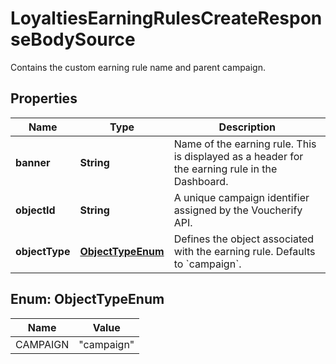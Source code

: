 

# LoyaltiesEarningRulesCreateResponseBodySource

Contains the custom earning rule name and parent campaign.

## Properties

| Name | Type | Description |
|------------ | ------------- | ------------- |
|**banner** | **String** | Name of the earning rule. This is displayed as a header for the earning rule in the Dashboard. |
|**objectId** | **String** | A unique campaign identifier assigned by the Voucherify API. |
|**objectType** | [**ObjectTypeEnum**](#ObjectTypeEnum) | Defines the object associated with the earning rule. Defaults to &#x60;campaign&#x60;. |



## Enum: ObjectTypeEnum

| Name | Value |
|---- | -----|
| CAMPAIGN | &quot;campaign&quot; |



